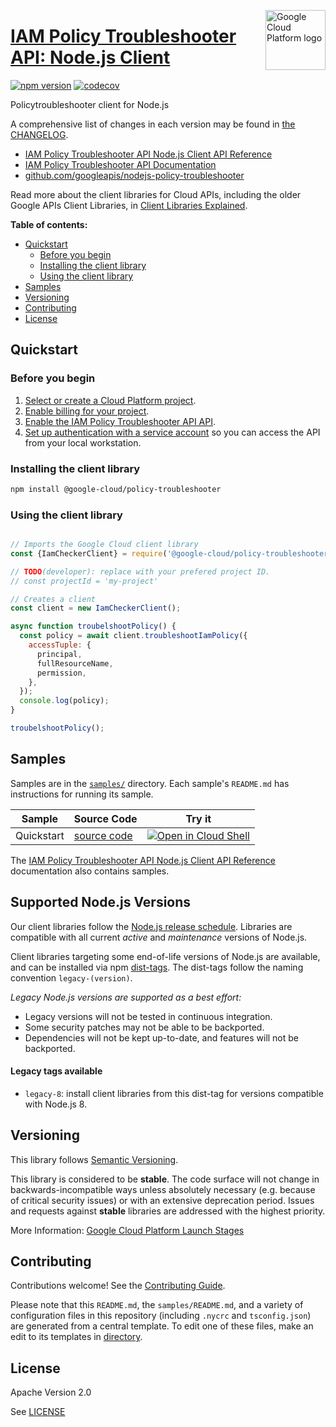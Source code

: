 [//]: # "This README.md file is auto-generated, all changes to this file will be lost."
[//]: # "To regenerate it, use `python -m synthtool`."
<img src="https://avatars2.githubusercontent.com/u/2810941?v=3&s=96" alt="Google Cloud Platform logo" title="Google Cloud Platform" align="right" height="96" width="96"/>

# [IAM Policy Troubleshooter API: Node.js Client](https://github.com/googleapis/nodejs-policy-troubleshooter)


[![npm version](https://img.shields.io/npm/v/@google-cloud/policy-troubleshooter.svg)](https://www.npmjs.org/package/@google-cloud/policy-troubleshooter)
[![codecov](https://img.shields.io/codecov/c/github/googleapis/nodejs-policy-troubleshooter/main.svg?style=flat)](https://codecov.io/gh/googleapis/nodejs-policy-troubleshooter)




Policytroubleshooter client for Node.js


A comprehensive list of changes in each version may be found in
[the CHANGELOG](https://github.com/googleapis/nodejs-policy-troubleshooter/blob/main/CHANGELOG.md).

* [IAM Policy Troubleshooter API Node.js Client API Reference][client-docs]
* [IAM Policy Troubleshooter API Documentation][product-docs]
* [github.com/googleapis/nodejs-policy-troubleshooter](https://github.com/googleapis/nodejs-policy-troubleshooter)

Read more about the client libraries for Cloud APIs, including the older
Google APIs Client Libraries, in [Client Libraries Explained][explained].

[explained]: https://cloud.google.com/apis/docs/client-libraries-explained

**Table of contents:**


* [Quickstart](#quickstart)
  * [Before you begin](#before-you-begin)
  * [Installing the client library](#installing-the-client-library)
  * [Using the client library](#using-the-client-library)
* [Samples](#samples)
* [Versioning](#versioning)
* [Contributing](#contributing)
* [License](#license)

## Quickstart

### Before you begin

1.  [Select or create a Cloud Platform project][projects].
1.  [Enable billing for your project][billing].
1.  [Enable the IAM Policy Troubleshooter API API][enable_api].
1.  [Set up authentication with a service account][auth] so you can access the
    API from your local workstation.

### Installing the client library

```bash
npm install @google-cloud/policy-troubleshooter
```


### Using the client library

```javascript

// Imports the Google Cloud client library
const {IamCheckerClient} = require('@google-cloud/policy-troubleshooter');

// TODO(developer): replace with your prefered project ID.
// const projectId = 'my-project'

// Creates a client
const client = new IamCheckerClient();

async function troubelshootPolicy() {
  const policy = await client.troubleshootIamPolicy({
    accessTuple: {
      principal,
      fullResourceName,
      permission,
    },
  });
  console.log(policy);
}

troubelshootPolicy();

```



## Samples

Samples are in the [`samples/`](https://github.com/googleapis/nodejs-policy-troubleshooter/tree/main/samples) directory. Each sample's `README.md` has instructions for running its sample.

| Sample                      | Source Code                       | Try it |
| --------------------------- | --------------------------------- | ------ |
| Quickstart | [source code](https://github.com/googleapis/nodejs-policy-troubleshooter/blob/main/samples/quickstart.js) | [![Open in Cloud Shell][shell_img]](https://console.cloud.google.com/cloudshell/open?git_repo=https://github.com/googleapis/nodejs-policy-troubleshooter&page=editor&open_in_editor=samples/quickstart.js,samples/README.md) |



The [IAM Policy Troubleshooter API Node.js Client API Reference][client-docs] documentation
also contains samples.

## Supported Node.js Versions

Our client libraries follow the [Node.js release schedule](https://nodejs.org/en/about/releases/).
Libraries are compatible with all current _active_ and _maintenance_ versions of
Node.js.

Client libraries targeting some end-of-life versions of Node.js are available, and
can be installed via npm [dist-tags](https://docs.npmjs.com/cli/dist-tag).
The dist-tags follow the naming convention `legacy-(version)`.

_Legacy Node.js versions are supported as a best effort:_

* Legacy versions will not be tested in continuous integration.
* Some security patches may not be able to be backported.
* Dependencies will not be kept up-to-date, and features will not be backported.

#### Legacy tags available

* `legacy-8`: install client libraries from this dist-tag for versions
  compatible with Node.js 8.

## Versioning

This library follows [Semantic Versioning](http://semver.org/).



This library is considered to be **stable**. The code surface will not change in backwards-incompatible ways
unless absolutely necessary (e.g. because of critical security issues) or with
an extensive deprecation period. Issues and requests against **stable** libraries
are addressed with the highest priority.






More Information: [Google Cloud Platform Launch Stages][launch_stages]

[launch_stages]: https://cloud.google.com/terms/launch-stages

## Contributing

Contributions welcome! See the [Contributing Guide](https://github.com/googleapis/nodejs-policy-troubleshooter/blob/main/CONTRIBUTING.md).

Please note that this `README.md`, the `samples/README.md`,
and a variety of configuration files in this repository (including `.nycrc` and `tsconfig.json`)
are generated from a central template. To edit one of these files, make an edit
to its templates in
[directory](https://github.com/googleapis/synthtool).

## License

Apache Version 2.0

See [LICENSE](https://github.com/googleapis/nodejs-policy-troubleshooter/blob/main/LICENSE)

[client-docs]: https://cloud.google.com/nodejs/docs/reference/policy-troubleshooter/latest
[product-docs]: https://cloud.google.com/iam/docs/troubleshooting-access#rest-api/
[shell_img]: https://gstatic.com/cloudssh/images/open-btn.png
[projects]: https://console.cloud.google.com/project
[billing]: https://support.google.com/cloud/answer/6293499#enable-billing
[enable_api]: https://console.cloud.google.com/flows/enableapi?apiid=policytroubleshooter.googleapis.com
[auth]: https://cloud.google.com/docs/authentication/getting-started
